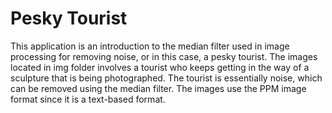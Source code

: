 # Pesky Tourist

This application is an introduction to the median filter used in image processing for removing noise, or in this case, a pesky tourist. The images located in img folder involves a tourist who keeps getting in the way of a sculpture that is being photographed. The tourist is essentially noise, which can be removed using the median filter. The images use the PPM image format since it is a text-based format.
